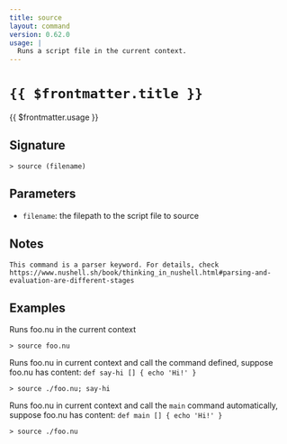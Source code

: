 ```yaml
---
title: source
layout: command
version: 0.62.0
usage: |
  Runs a script file in the current context.
---
```


# `{{ $frontmatter.title }}`

<div style='white-space: pre-wrap;'>{{ $frontmatter.usage }}</div>

## Signature

```> source (filename)```

## Parameters

 -  `filename`: the filepath to the script file to source

## Notes
```text
This command is a parser keyword. For details, check
https://www.nushell.sh/book/thinking_in_nushell.html#parsing-and-evaluation-are-different-stages
```
## Examples

Runs foo.nu in the current context
```shell
> source foo.nu
```

Runs foo.nu in current context and call the command defined, suppose foo.nu has content: `def say-hi [] { echo 'Hi!' }`
```shell
> source ./foo.nu; say-hi
```

Runs foo.nu in current context and call the `main` command automatically, suppose foo.nu has content: `def main [] { echo 'Hi!' }`
```shell
> source ./foo.nu
```

